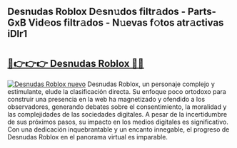 ## Desnudas Roblox D𝚎sn𝚞dos filtr𝚊dos - Parts-GxB Vid𝚎os filtr𝚊dos - N𝚞evas f𝚘tos atr𝚊ctivas iDlr1

# <h2><a href="http://mbbqyf8.tromn.icu/?c=Desnudas+Roblox">🔗👉👉👉 Desnudas Roblox 🔗🔗</a></h2>

[![Desnudas Roblox nuevo](https://i.imgur.com/pEAQMta.gif)](http://mbbqyf8.tromn.icu/?c=Desnudas+Roblox)
Desnudas Roblox, un personaje complejo y estimulante, elude la clasificación directa. Su enfoque poco ortodoxo para construir una presencia en la web ha magnetizado y ofendido a los observadores, generando debates sobre el consentimiento, la moralidad y las complejidades de las sociedades digitales. A pesar de la incertidumbre de sus próximos pasos, su impacto en los medios digitales es significativo. Con una dedicación inquebrantable y un encanto innegable, el progreso de Desnudas Roblox en el panorama virtual es imparable.
